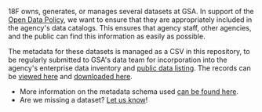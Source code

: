 18F owns, generates, or manages several datasets at GSA.  In support of the [Open Data Policy](https://project-open-data.cio.gov/), we want to ensure that they are appropriately included in the agency's data catalogs.  This ensures that agency staff, other agencies, and the public can find this information as easily as possible.  

The metadata for these datasets is managed as a CSV in this repository, to be regularly submitted to GSA's data team for incorporation into the agency's enterprise data inventory and [public data listing](http://www.gsa.gov/data.json).  The records can be [viewed here](https://github.com/18F/data-inventory/blob/gh-pages/data.csv) and [downloaded here](https://18f.github.com/data-inventory/data.csv).  

* More information on the metadata schema used [can be found here](https://project-open-data.cio.gov/v1.1/schema/).
* Are we missing a dataset?  [Let us know](https://github.com/18F/data-inventory/issues/1)!
